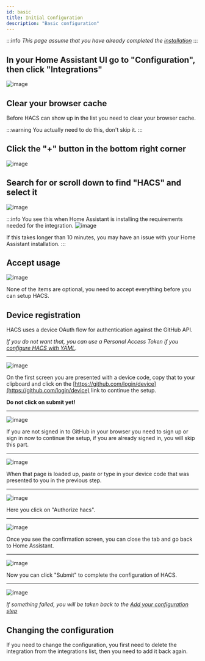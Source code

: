 ```yaml
---
id: basic
title: Initial Configuration
description: "Basic configuration"
---
```


:::info
_This page assume that you have already completed the [installation](/docs/installation/prerequisites)_
:::

## In your Home Assistant UI go to "Configuration", then click "Integrations"

![image](/img/conf1.png)

## Clear your browser cache

Before HACS can show up in the list you need to clear your browser cache.

:::warning
You actually need to do this, don't skip it.
:::

## Click the "+" button in the bottom right corner

![image](/img/conf2.png)

## Search for or scroll down to find "HACS" and select it

![image](/img/conf3.png)

:::info
You see this when Home Assistant is installing the requirements needed for the integration.
![image](/img/conf_note.png)

If this takes longer than 10 minutes, you may have an issue with your Home Assistant installation.
:::

## Accept usage

![image](/img/part1.png)

None of the items are optional, you need to accept everything before you can setup HACS.

## Device registration

HACS uses a device OAuth flow for authentication against the GitHub API.

_If you do not want that, you can use a Personal Access Token if you [configure HACS with YAML](/docs/configuration/legacy)._

***

![image](/img/part2.png)

On the first screen you are presented with a device code, copy that to your clipboard and click on the [https://github.com/login/device](https://github.com/login/device) link to continue the setup.

**Do not click on submit yet!**

***

![image](/img/no_account.png)

If you are not signed in to GitHub in your browser you need to sign up or sign in now to continue the setup, if you are already signed in, you will skip this part.

***

![image](/img/part3.png)

When that page is loaded up, paste or type in your device code that was presented to you in the previous step.

***

![image](/img/part4.png)

Here you click on "Authorize hacs".

***

![image](/img/part5.png)

Once you see the confirmation screen, you can close the tab and go back to Home Assistant.

***

![image](/img/part2.png)

Now you can click "Submit" to complete the configuration of HACS.

***

![image](/img/conf5.png)

_If something failed, you will be taken back to the [Add your configuration step](#add-your-configuration)_

## Changing the configuration

If you need to change the configuration, you first need to delete the integration from the integrations list, then you need to add it back again.

